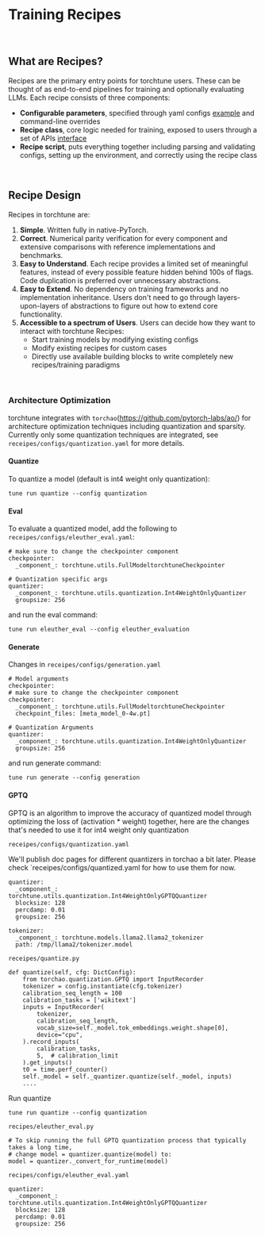 # Training Recipes

&nbsp;

## What are Recipes?

Recipes are the primary entry points for torchtune users. These can be thought of as end-to-end pipelines for training and optionally evaluating LLMs. Each recipe consists of three components:

- **Configurable parameters**, specified through yaml configs [example](https://github.com/pytorch/torchtune/blob/main/recipes/configs/llama2/7B_full.yaml) and command-line overrides
- **Recipe class**, core logic needed for training, exposed to users through a set of APIs [interface](https://github.com/pytorch/torchtune/blob/main/recipes/interfaces.py)
- **Recipe script**, puts everything together including parsing and validating configs, setting up the environment, and correctly using the recipe class

&nbsp;

## Recipe Design

Recipes in torchtune are:

1. **Simple**. Written fully in native-PyTorch.
2. **Correct**. Numerical parity verification for every component and extensive comparisons with reference implementations and benchmarks.
3. **Easy to Understand**. Each recipe provides a limited set of meaningful features, instead of every possible feature hidden behind 100s of flags. Code duplication is preferred over unnecessary abstractions.
4. **Easy to Extend**. No dependency on training frameworks and no implementation inheritance. Users don't need to go through layers-upon-layers of abstractions to figure out how to extend core functionality.
5. **Accessible to a spectrum of Users**. Users can decide how they want to interact with torchtune Recipes:
    - Start training models by modifying existing configs
    - Modify existing recipes for custom cases
    - Directly use available building blocks to write completely new recipes/training paradigms

&nbsp;

### Architecture Optimization

torchtune integrates with `torchao`(https://github.com/pytorch-labs/ao/) for architecture optimization techniques including quantization and sparsity. Currently only some quantization techniques are integrated, see `receipes/configs/quantization.yaml` for more details.

#### Quantize
To quantize a model (default is int4 weight only quantization):
```
tune run quantize --config quantization
```

#### Eval
To evaluate a quantized model, add the following to `receipes/configs/eleuther_eval.yaml`:


```
# make sure to change the checkpointer component
checkpointer:
  _component_: torchtune.utils.FullModeltorchtuneCheckpointer

# Quantization specific args
quantizer:
  _component_: torchtune.utils.quantization.Int4WeightOnlyQuantizer
  groupsize: 256
```

and run the eval command:
```
tune run eleuther_eval --config eleuther_evaluation
```

#### Generate
Changes in `receipes/configs/generation.yaml`
```
# Model arguments
checkpointer:
# make sure to change the checkpointer component
checkpointer:
  _component_: torchtune.utils.FullModeltorchtuneCheckpointer
  checkpoint_files: [meta_model_0-4w.pt]

# Quantization Arguments
quantizer:
  _component_: torchtune.utils.quantization.Int4WeightOnlyQuantizer
  groupsize: 256
```

and run generate command:
```
tune run generate --config generation
```

#### GPTQ

GPTQ is an algorithm to improve the accuracy of quantized model through optimizing the loss of (activation * weight) together, here are the changes that's needed to use it for int4 weight only quantization

`receipes/configs/quantization.yaml`

We'll publish doc pages for different quantizers in torchao a bit later. Please check `receipes/configs/quantized.yaml for how to use them for now.

```
quantizer:
  _component_: torchtune.utils.quantization.Int4WeightOnlyGPTQQuantizer
  blocksize: 128
  percdamp: 0.01
  groupsize: 256

tokenizer:
  _component_: torchtune.models.llama2.llama2_tokenizer
  path: /tmp/llama2/tokenizer.model
```

`receipes/quantize.py`

```
def quantize(self, cfg: DictConfig):
    from torchao.quantization.GPTQ import InputRecorder
    tokenizer = config.instantiate(cfg.tokenizer)
    calibration_seq_length = 100
    calibration_tasks = ['wikitext']
    inputs = InputRecorder(
        tokenizer,
        calibration_seq_length,
        vocab_size=self._model.tok_embeddings.weight.shape[0],
        device="cpu",
    ).record_inputs(
        calibration_tasks,
        5,  # calibration_limit
    ).get_inputs()
    t0 = time.perf_counter()
    self._model = self._quantizer.quantize(self._model, inputs)
    ....
```

Run quantize
```
tune run quantize --config quantization
```

`recipes/eleuther_eval.py`

```
# To skip running the full GPTQ quantization process that typically takes a long time,
# change model = quantizer.quantize(model) to:
model = quantizer._convert_for_runtime(model)
```

`recipes/configs/eleuther_eval.yaml`
```
quantizer:
  _component_: torchtune.utils.quantization.Int4WeightOnlyGPTQQuantizer
  blocksize: 128
  percdamp: 0.01
  groupsize: 256
```

